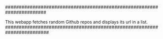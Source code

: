 #######################################################################

This webapp fetches random Github repos and displays its url in a list.
########################################################################
